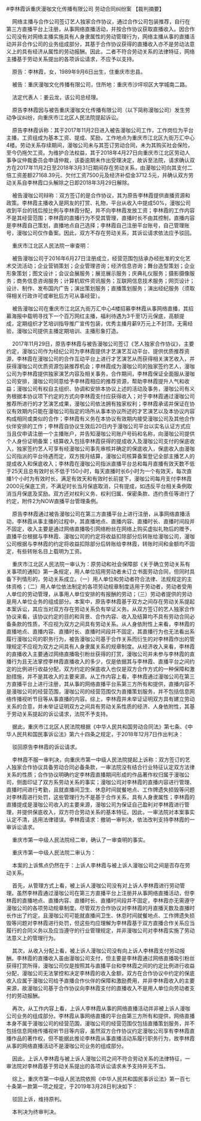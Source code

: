 #李林霞诉重庆漫咖文化传播有限公司 劳动合同纠纷案 
【裁判摘要】

    网络主播与合作公司签订艺人独家合作协议，通过合作公司包装推荐，自行在第三方直播平台上注册，从事网络直播活动，并按合作协议获取直播收入。因合作公司没有对网络主播实施具有人身隶属性的劳动管理行为，网络主播从事的直播活动并非合作公司的业务组成部分，其基于合作协议获得的直播收入亦不是劳动法意义上的具有经济从属性的劳动报酬。因此，二者不符合劳动关系的法律特征，网络主播基于劳动关系提出的各项诉讼请求，不应予以支持。



    原告：李林霞，女，1989年9月6日出生，住重庆市忠县。

    被告：重庆漫咖文化传播有限公司，住所地：重庆市沙坪坝区大学城南二路。

    法定代表人：姜云龙，该公司总经理。

    原告李林霞因与被告重庆漫咖文化传播有限公司（以下简称漫咖公司）发生劳动争议纠纷，向重庆市江北区人民法院提起诉讼。

    原告李林霞诉称：其于2017年11月2日进入被告漫咖公司工作，工作岗位为平台主播，工资组成为基本工资、提成、奖励，工作地点为重庆市江北区九街万汇中心4楼。劳动关系存续期间，漫咖公司未与其签订劳动合同，未为其购买社会保险，至今仍拖欠工资。为维护合法权益，其于2018年4月27日向重庆市江北区劳动人事争议仲裁委员会申请仲裁，该委逾期未作出受理决定，故诉至法院，请求确认双方在2017年11月2日至2018年3月31日期间存在劳动关系，由漫咖公司向其支付二倍工资差额27168.39元、欠付工资7500元及经济补偿金3712.5元，并确认双方劳动关系自李林霞口头解除之日即2018年3月29日解除。

    被告漫咖公司辩称：双方签订的是合作协议，其为原告李林霞提供直播资源和政策。李林霞主播收入是网友的打赏、礼物，平台从收入中提成50%，漫咖公司收到平台的钱后按比例与李林霞分配，并不向李林霞发放工资；李林霞的工作内容不是其经营范围；李林霞的直播行为不受其管理，直播时长不由其控制，直播内容是李林霞自己策划，直播地点自己选择；李林霞自己注册平台账号，自己管理账号，漫咖公司仅作备案。因此，双方不存在劳动关系，其诉讼请求依法应予驳回。

    重庆市江北区人民法院一审查明：

    被告漫咖公司于2016年6月27日注册成立，经营范围包括承办经批准的文化艺术交流活动；企业营销策划；企业管理咨询；经济信息咨询；舞台造型策划；企业形象策划；图文设计；会议会展服务；展览展示服务；庆典礼仪服务；摄影摄像服务；商务信息咨询服务；计算机软件资讯服务；互联网信息技术服务；网页设计；设计、制作、发布国内广告；演出策划服务；直播策划服务；演出经纪服务（须取得相关行政许可或审批后方可从事经营）。

    被告漫咖公司在重庆市江北区九街万汇中心4楼招募李林霞从事网络直播，其招募海报中载明寻找下一个百万网红主播，福利待遇为3千至1万元保底，高额提成，定期组织才艺培训指导推广宣传包装，优秀主播月薪9万元上不封顶，无需经验，漫咖公司提供主播定期培训、主播形象打造。

    2017年11月29日，原告李林霞与被告漫咖公司签订《艺人独家合作协议》，主要约定，漫咖公司作为经纪公司为李林霞提供才艺演艺互动平台、提供优质推荐资源，李林霞在漫咖公司的合作互动平台上进行才艺演艺从而获得相关演艺收入，并获得漫咖公司优质资源包装推荐机会；李林霞成为漫咖公司的独家签约艺人，漫咖公司为李林霞提供独家演艺内容及相关事务，合作期间，李林霞保证全面服从漫咖公司安排，漫咖公司同意给予李林霞相应的推荐资源，帮助李林霞提升人气和收益；漫咖公司有权自主组织、协调和安排本协议上述的活动及事务，漫咖公司有义务根据本协议项下约定的方式向李林霞支付应获得收入；对于李林霞通过漫咖公司推荐所进行的才艺演艺成果，漫咖公司依法拥有独家权利；李林霞承诺并保证在协议有效期内只能在漫咖公司指定的场所从事本协议所述的才艺演艺以及本协议内容构成相同或类似的合作；李林霞有义务在本协议有效期内接受漫咖公司及其他合作伙伴安排的工作；李林霞自协议生效后20日内于漫咖公司平台以实名认证方式应当且仅申请注册一个主播账户，并告知漫咖公司账户号码和名称，向漫咖公司提供个人身份证明备案；结算收入包括李林霞获得的提成收入及漫咖公司支付的保底收入，独家签约艺人可享有经漫咖公司事先审核并确定的保底收入，保底收入由漫咖公司指派的平台待遇而定，双方按月结算，漫咖公司核算备案登记全部主播艺人的提成收入和保底收入；李林霞在漫咖公司指派直播平台总和每月直播有效天数不低于25天且总有效时长不低于150小时，每天直播时长6小时为一个有效天，每次直播1个小时为有效时长，满足有效天和有效时长前提下，漫咖公司每月支付李林霞2000元保底工资，不满足时长当月保底取消，只有提成，如违反平台相关条例取消当月保底及奖励。双方还对权利义务、权利归属、保密条款、违约责任等进行了约定，附件2为NOW直播平台管理条例。

    原告李林霞通过被告漫咖公司在第三方直播平台上进行注册，从事网络直播活动，李林霞从事主播的过程中，其直播地点、直播内容、直播时长、直播时间段并不固定，收入主要是通过网络直播吸引网络粉丝在网络上购买虚拟礼物后的赠予，直播平台根据与李林霞、漫咖公司的约定将收益扣除部分后转账给漫咖公司，漫咖公司根据与李林霞的约定将收益扣除部分后转账给李林霞，转账时间和金额均不固定，有些转账名目上载明为工资。

    重庆市江北区人民法院一审认为：原劳动和社会保障部《关于确立劳动关系有关事项的通知》第一条规定，用人单位招用劳动者未订立书面劳动合同，但同时具备下列情形的，劳动关系成立。（一）用人单位和劳动者符合法律、法规规定的主体资格；（二）用人单位依法制定的各项劳动规章制度适用于劳动者，劳动者受用人单位的劳动管理，从事用人单位安排的有报酬的劳动；（三）劳动者提供的劳动是用人单位业务的组成部分。本案中，原告李林霞基于双方之间存在劳动关系提起本案诉讼，其应当对双方存在劳动关系负有举证义务。从双方签订的艺人独家合作协议来看，该协议约定的目的和背景、合作内容、收入及结算均不具有劳动合同必备条款的性质，不应视为双方之间具有劳动关系。从人身依附性上来看，李林霞的直播地点、直播内容、直播时长、直播时间段并不固定，其直播行为也无法看出系履行漫咖公司的职务行为，被告漫咖公司基于合作关系而衍生的对李林霞作出的管理规定不应视为双方之间具有人身隶属关系的规章制度。从经济收入来看，李林霞的直播收入主要通过网络直播吸引粉丝获得的打赏，漫咖公司并未参与李林霞的直播行为且无法掌控李林霞直播收入的多少，仅是依据其与李林霞、直播平台之间约定的比例进行收益分配，双方约定的保底收入也仅是双方合作方式的一种保障和激励措施，并不是其收入的主要来源。从工作内容上看，李林霞通过漫咖公司在第三方直播平台上进行注册，其从事的网络直播平台系第三方所有和提供，直播内容不是漫咖公司的经营范围，漫咖公司的经营范围仅为直播策划服务，并不包括信息网络传播视听节目等从事直播的内容。综上，李林霞并未举证证明双方具有建立劳动关系的合意，并未举证证明双方之间具有劳动关系性质的经济、人身依附性，其基于劳动关系提起的诉讼请求，法院不予支持。

    据此，重庆市江北区人民法院根据《中华人民共和国劳动合同法》第七条、《中华人民共和国民事诉讼法》第六十四条之规定，于2018年12月7日作出判决：

    驳回原告李林霞的诉讼请求。

    李林霞不服一审判决，向重庆市第一中级人民法院提起上诉称：双方签订的艺人独家合作协议具备劳动合同必备条款，一审法院没有结合行业特征认定双方法律关系的性质；合作协议明确约定李林霞直播期间形成的作品著作权归属于漫咖公司，侧面印证了双方系劳动关系的事实；漫咖公司对李林霞的直播内容进行管理、直播时间进行考勤，且就直播间卫生、休息时间就餐地点、工作牌遗失损毁等问题对李林霞进行处罚，这些管理行为不是基于合作关系，具有人身隶属性；李林霞的直播提成是漫咖公司收入的主要来源，漫咖公司为保证自己盈利对李林霞进行管理，并提供保底收入，双方符合劳动关系的基本特征。因此，一审法院对本案事实认定不清，适用法律错误。李林霞请求：撤销一审判决，依法改判支持李林霞的一审诉讼请求。

    重庆市第一中级人民法院经二审，确认了一审查明的事实。

    重庆市第一中级人民法院二审认为：

    本案的上诉焦点仍然在于：上诉人李林霞与被上诉人漫咖公司之间是否存在劳动关系。

    首先，从管理方式上看，被上诉人漫咖公司没有对上诉人李林霞进行劳动管理。虽然李林霞通过漫咖公司在第三方直播平台上注册并从事网络直播活动，但李林霞的直播地点、直播内容、直播时长、直播时间段并不固定，李林霞亦无需遵守漫咖公司的各项劳动规章制度。尽管双方合作协议对李林霞的月直播天数及直播时长作出了约定，且漫咖公司可能就直播间卫生、休息时间就餐地点、工作牌遗失损毁等问题对李林霞进行处罚，但这些均应理解为李林霞基于双方直播合作关系应当履行的合同义务以及应当遵守的行业管理规定，并非漫咖公司对李林霞实施了劳动法意义上的管理行为。

    其次，从收入分配上看，被上诉人漫咖公司没有向上诉人李林霞支付劳动报酬。李林霞的直播收入虽由漫咖公司支付，但主要是李林霞通过网络直播吸引粉丝获得打赏所得，漫咖公司仅是按照其与直播平台和李林霞之间的约定比例进行收益分配，漫咖公司无法掌控和决定李林霞的收入金额，双方在合作协议中约定的保底收入应属于漫咖公司给予直播合作伙伴的保障和激励费用，并非李林霞收入的主要来源，故漫咖公司基于合作协议向李林霞支付的直播收入不是用人单位向劳动者支付的劳动报酬。

    再次，从工作内容上看，上诉人李林霞从事的网络直播活动并非被上诉人漫咖公司业务的组成部分。李林霞从事网络直播的平台由第三方所有和提供，网络直播本身不属于漫咖公司的经营范围，漫咖公司的经营范围仅包括直播策划服务，并不包括信息网络传播视听节目等内容，虽然双方合作协议约定漫咖公司享有李林霞直播作品的著作权，但不能据此推论李林霞从事直播活动系履行职务行为，故李林霞从事的网络直播活动不是漫咖公司业务的组成部分。

    因此，上诉人李林霞与被上诉人漫咖公司之间不符合劳动关系的法律特征，一审法院对李林霞基于劳动关系提出的各项诉讼请求未予支持并无不当。

    综上，重庆市第一中级人民法院依照《中华人民共和国民事诉讼法》第一百七十条第一款第一项之规定，于2019年3月28日判决如下：

    驳回上诉，维持原判。

    本判决为终审判决。




